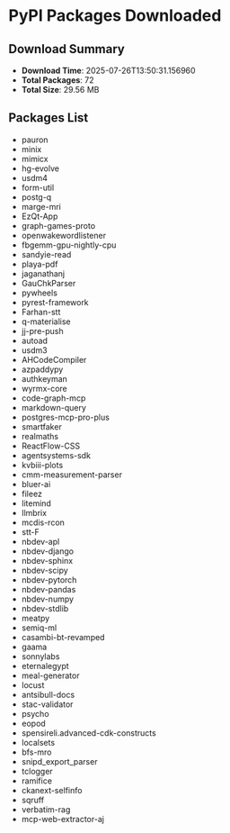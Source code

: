 # PyPI Packages Downloaded

## Download Summary
- **Download Time**: 2025-07-26T13:50:31.156960
- **Total Packages**: 72
- **Total Size**: 29.56 MB

## Packages List
- pauron
- minix
- mimicx
- hg-evolve
- usdm4
- form-util
- postg-q
- marge-mri
- EzQt-App
- graph-games-proto
- openwakewordlistener
- fbgemm-gpu-nightly-cpu
- sandyie-read
- playa-pdf
- jaganathanj
- GauChkParser
- pywheels
- pyrest-framework
- Farhan-stt
- q-materialise
- jj-pre-push
- autoad
- usdm3
- AHCodeCompiler
- azpaddypy
- authkeyman
- wyrmx-core
- code-graph-mcp
- markdown-query
- postgres-mcp-pro-plus
- smartfaker
- realmaths
- ReactFlow-CSS
- agentsystems-sdk
- kvbiii-plots
- cmm-measurement-parser
- bluer-ai
- fileez
- litemind
- llmbrix
- mcdis-rcon
- stt-F
- nbdev-apl
- nbdev-django
- nbdev-sphinx
- nbdev-scipy
- nbdev-pytorch
- nbdev-pandas
- nbdev-numpy
- nbdev-stdlib
- meatpy
- semiq-ml
- casambi-bt-revamped
- gaama
- sonnylabs
- eternalegypt
- meal-generator
- locust
- antsibull-docs
- stac-validator
- psycho
- eopod
- spensireli.advanced-cdk-constructs
- localsets
- bfs-mro
- snipd_export_parser
- tclogger
- ramifice
- ckanext-selfinfo
- sqruff
- verbatim-rag
- mcp-web-extractor-aj
